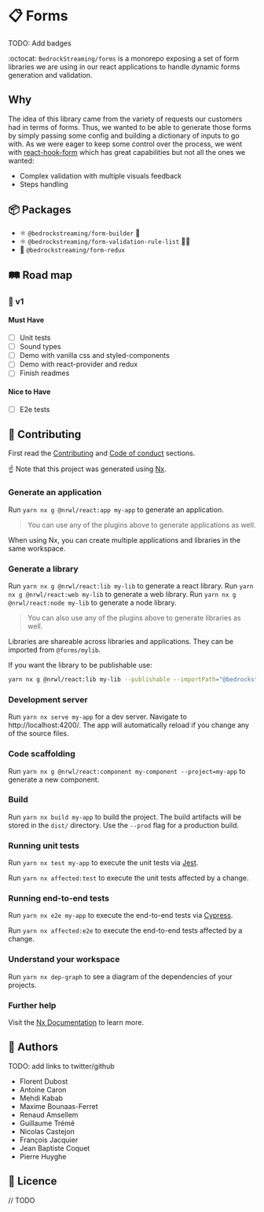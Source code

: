 # :clipboard: Forms

TODO: Add badges

:octocat: `BedrockStreaming/forms` is a monorepo exposing a set of form libraries we are using in our react applications to handle dynamic forms generation and validation.

## Why

The idea of this library came from the variety of requests our customers had in terms of forms. Thus, we wanted to be able to generate those forms by simply passing some config and building a dictionary of inputs to go with.
As we were eager to keep some control over the process, we went with [react-hook-form](https://react-hook-form.com/) which has great capabilities but not all the ones we wanted:

- Complex validation with multiple visuals feedback
- Steps handling

## :package: Packages

- ⚛️ `@bedrockstreaming/form-builder` :construction_worker:
- ⚛️ `@bedrockstreaming/form-validation-rule-list` 🧑‍⚖️
- :convenience_store: `@bedrockstreaming/form-redux`

## :railway_track: Road map

### :rocket: v1

#### Must Have

- [ ] Unit tests
- [ ] Sound types
- [ ] Demo with vanilla css and styled-components
- [ ] Demo with react-provider and redux
- [ ] Finish readmes

#### Nice to Have

- [ ] E2e tests

## 🤝 Contributing

First read the [Contributing](.github/CONTRIBUTING.md) and [Code of conduct](.github/CODE_OF_CONDUCT.md) sections.

:point_up: Note that this project was generated using [Nx](https://nx.dev).

### Generate an application

Run `yarn nx g @nrwl/react:app my-app` to generate an application.

> You can use any of the plugins above to generate applications as well.

When using Nx, you can create multiple applications and libraries in the same workspace.

### Generate a library

Run `yarn nx g @nrwl/react:lib my-lib` to generate a react library.
Run `yarn nx g @nrwl/react:web my-lib` to generate a web library.
Run `yarn nx g @nrwl/react:node my-lib` to generate a node library.

> You can also use any of the plugins above to generate libraries as well.

Libraries are shareable across libraries and applications. They can be imported from `@forms/mylib`.

If you want the library to be publishable use:

```bash
yarn nx g @nrwl/react:lib my-lib --publishable --importPath="@bedrockstreaming/form-foo"
```

### Development server

Run `yarn nx serve my-app` for a dev server. Navigate to http://localhost:4200/. The app will automatically reload if you change any of the source files.

### Code scaffolding

Run `yarn nx g @nrwl/react:component my-component --project=my-app` to generate a new component.

### Build

Run `yarn nx build my-app` to build the project. The build artifacts will be stored in the `dist/` directory. Use the `--prod` flag for a production build.

### Running unit tests

Run `yarn nx test my-app` to execute the unit tests via [Jest](https://jestjs.io).

Run `yarn nx affected:test` to execute the unit tests affected by a change.

### Running end-to-end tests

Run `yarn nx e2e my-app` to execute the end-to-end tests via [Cypress](https://www.cypress.io).

Run `yarn nx affected:e2e` to execute the end-to-end tests affected by a change.

### Understand your workspace

Run `yarn nx dep-graph` to see a diagram of the dependencies of your projects.

### Further help

Visit the [Nx Documentation](https://nx.dev) to learn more.

## 👥 Authors

TODO: add links to twitter/github

- Florent Dubost
- Antoine Caron
- Mehdi Kabab
- Maxime Bounaas-Ferret
- Renaud Amsellem
- Guillaume Trémé
- Nicolas Castejon
- François Jacquier
- Jean Baptiste Coquet
- Pierre Huyghe

## :memo: Licence

// TODO
